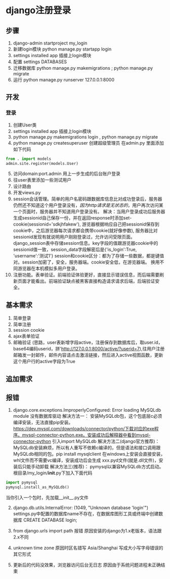 django注册登录
===
## 步骤
1. django-admin startproject my_login
2. 新建login模块 python manage.py startapp login
3. settings installed app 插接上login模块
4. 配置 settings DATABASES
5. 迁移数据库 python manage.py makemigrations ; python manage.py migrate
6. 运行 python manage.py runserver 127.0.0.1:8000

## 开发
### 登录
1. 创建User类
2. settings installed app 插接上login模块
3. python manage.py makemigrations login , python manage.py migrate
4. python manage.py createsuperuser  创建超级管理员
在admin.py 里面添加如下代码
```python
from . import models
admin.site.register(models.User)
```
5. 访问domain:port.admin
用上一步生成的后台账户登录
6. 往user表里添加一些测试用户
6. 设计路由
7. 开发views.py
8. session会话管理。简单的用户名密码跟数据库信息比对成功登录后，服务器仍然还不知道这个用户登录没有，*因为http请求是无状态的*，用户再次访问某一个页面时，服务器并不知道用户登录没有。
解决：当用户登录成功后服务器生成sessionid自己保存一份，并在返回response时添加set-cookie(sessionid='sdkjhfakew'), 游览器根据响应自己把sessionid保存到cookie中，之后游览器每次请求都会携带cookie(就好像参数), 服务器比对sessionid发现有就说明用户刚刚登录过，允许访问受限页面。
django_session表中存储session信息。key字段的值跟游览器cookie中的sessionid值一致，session_data字段解密后是{'is_login':True, 'username':'测试1'}
session和cookie区分：都为了存储一些数据，都是键值对。session加密了，安全，服务器端。cookie安全低，在游览器端。
换用不同游览器在本机模拟多用户登录。
9. 注册功能。表单验证。前端验证体验更好，直接显示错误信息，而后端需要刷新页面才能看出。前端验证缺点被黑客直接构造请求请求后端，后端验证安全。
## 基本需求
1. 简单登录
2. 简单注册
3. session cookie
4. ajax表单验证
5. 邮箱验证
(思路，user表新增字段active，注册保存到数据库后，取user.id，base64编码userid，拼'http://127.0.0.1:8000/active/?userid=7),往用户注册邮箱发一封邮件，邮件内容请点击激活链接，然后进入active视图函数，更新这个用户行的active字段为True
## 追加需求



## 报错
1. django.core.exceptions.ImproperlyConfigured: Error loading MySQLdb module
没有数据库驱动
解决方法一：
安装MySQLdb包，这个包底层c必须编译安装，无法直接pip安装。https://dev.mysql.com/downloads/connector/python/下载对应的exe程序。mysql-connector-python.exe。安装成功后解释器中看到mysql-connector-python  引入import MySQLdb
解决方法二(django官方推荐)：
MySQLdb安装麻烦，所以有人重写不依赖c编译的，但是语法和接口调用跟MySQLdb相同的包。pip install mysqlclient  在windows上安装会直接安装，whl文件而不需要vc编译，安装成功后会生成 xxx.pyd文件(就是.dll文件)，安装后只能手动卸载
解决方法三(推荐)：
pymysql以兼容MySQLdb方式启动。
根目录/my_login/__init__.py下加入下面代码
```python
import pymysql
pymysql.install_as_MySQLdb()
```
当你引入一个包时，先加载__init__.py文件

2. django.db.utils.InternalError: (1049, "Unknown database 'login'")
settings.py中配置的数据库name不存在，在数据库图形工具或终端中创建数据库 CREATE DATABASE login;

3. from django.urls import path 报错
原因安装的django为1.x老版本，语法跟2.x不同
4. unknown time zone
原因时区名错写 Asia/Shanghai 写成大小写字母错误的其它形式
5. 更新后的代码没效果，浏览器访问后台无日志
原因由于系统问题进程未正确结束